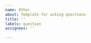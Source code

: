 ```yaml
---
name: Other
about: Template for asking questions
title: ''
labels: question
assignees: ''

---
```



